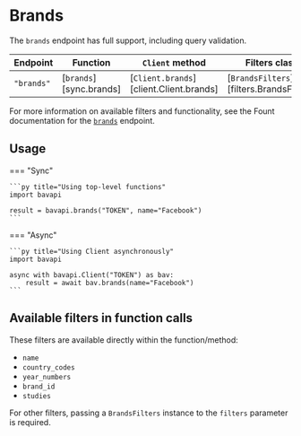 # Brands

The `brands` endpoint has full support, including query validation.

| Endpoint   | Function                | `Client` method                         | Filters class                            |
| ---------- | ----------------------- | --------------------------------------- | ---------------------------------------- |
| `"brands"` | [`brands`][sync.brands] | [`Client.brands`][client.Client.brands] | [`BrandsFilters`][filters.BrandsFilters] |

For more information on available filters and functionality, see the Fount documentation for the [`brands`](https://developer.wppbav.com/docs/2.x/core-resources/brands) endpoint.

## Usage

=== "Sync"

    ```py title="Using top-level functions"
    import bavapi

    result = bavapi.brands("TOKEN", name="Facebook")
    ```

=== "Async"

    ```py title="Using Client asynchronously"
    import bavapi

    async with bavapi.Client("TOKEN") as bav:
        result = await bav.brands(name="Facebook")
    ```

## Available filters in function calls

These filters are available directly within the function/method:

- `name`
- `country_codes`
- `year_numbers`
- `brand_id`
- `studies`

For other filters, passing a `BrandsFilters` instance to the `filters` parameter is required.
